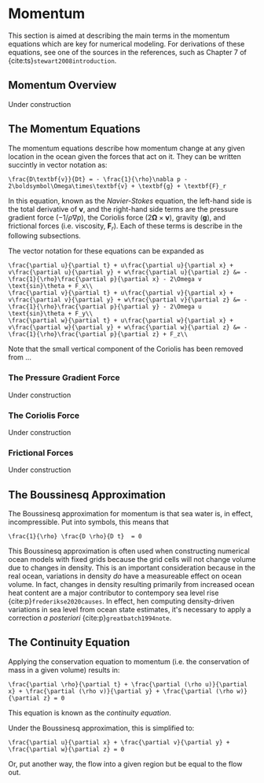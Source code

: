 # Momentum

This section is aimed at describing the main terms in the momentum equations which are key for numerical modeling. For derivations of these equations, see one of the sources in the references, such as Chapter 7 of {cite:ts}`stewart2008introduction`.

## Momentum Overview
Under construction

## The Momentum Equations
The momentum equations describe how momentum change at any given location in the ocean given the forces that act on it. They can be written succintly in vector notation as: 

```{math}
\frac{D\textbf{v}}{Dt} = - \frac{1}{\rho}\nabla p - 2\boldsymbol\Omega\times\textbf{v} + \textbf{g} + \textbf{F}_r
```

In this equation, known as the *Navier-Stokes* equation, the left-hand side is the total derivative of $\textbf{v}$, and the right-hand side terms are the pressure gradient force ($-1/\rho \nabla p$), the Coriolis force ($2\boldsymbol\Omega\times\textbf{v}$), gravity ($\textbf{g}$), and frictional forces (i.e. viscosity, $\textbf{F}_r$). Each of these terms is describe in the following subsections.

The vector notation for these equations can be expanded as

```{math}
\frac{\partial u}{\partial t} + u\frac{\partial u}{\partial x} + v\frac{\partial u}{\partial y} + w\frac{\partial u}{\partial z} &= - \frac{1}{\rho}\frac{\partial p}{\partial x} - 2\Omega v \text{sin}\theta + F_x\\
\frac{\partial v}{\partial t} + u\frac{\partial v}{\partial x} + v\frac{\partial v}{\partial y} + w\frac{\partial v}{\partial z} &= - \frac{1}{\rho}\frac{\partial p}{\partial y} - 2\Omega u \text{sin}\theta + F_y\\
\frac{\partial w}{\partial t} + u\frac{\partial w}{\partial x} + v\frac{\partial w}{\partial y} + w\frac{\partial w}{\partial z} &= - \frac{1}{\rho}\frac{\partial p}{\partial z} + F_z\\
```
Note that the small vertical component of the Coriolis has been removed from ...

### The Pressure Gradient Force
Under construction

### The Coriolis Force
Under construction

### Frictional Forces
Under construction

## The Boussinesq Approximation 
The Boussinesq approximation for momentum is that sea water is, in effect, incompressible. Put into symbols, this means that

```{math}
\frac{1}{\rho} \frac{D \rho}{D t}  = 0
```

This Boussinesq approximation is often used when constructing numerical ocean models with fixed grids because the grid cells will not change volume due to changes in density. This is an important consideration because in the real ocean, variations in density *do* have a measureable effect on ocean volume. In fact, changes in density resulting primarily from increased ocean heat content are a major contributor to contempory sea level rise {cite:p}`frederikse2020causes`. In effect, hen computing density-driven variations in sea level from ocean state estimates, it's necessary to apply a correction *a posteriori* {cite:p}`greatbatch1994note`.

## The Continuity Equation
Applying the conservation equation to momentum (i.e. the conservation of mass in a given volume) results in:

```{math}
\frac{\partial \rho}{\partial t} + \frac{\partial (\rho u)}{\partial x} + \frac{\partial (\rho v)}{\partial y} + \frac{\partial (\rho w)}{\partial z} = 0
```

This equation is known as the *continuity equation*.

Under the Boussinesq approximation, this is simplified to:

```{math}
\frac{\partial u}{\partial x} + \frac{\partial v}{\partial y} + \frac{\partial w}{\partial z} = 0
```

Or, put another way, the flow into a given region but be equal to the flow out.



